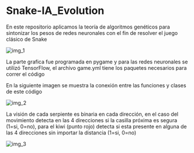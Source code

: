 # Snake-IA_Evolution

En este repositorio aplicamos la teoría de algoritmos genéticos para sintonizar los pesos de redes neuronales con el fin de resolver el juego clásico de Snake

![img_1](https://user-images.githubusercontent.com/65036764/132969413-24ef0e70-4e33-431c-9719-2ad2252e2c7e.png)


La parte grafica fue programada en pygame y para las redes neuronales se utilizó TensorFlow, el archivo game.yml tiene los paquetes necesarios para correr el código

En la siguiente imagen se muestra la conexión entre las funciones y clases de este código  

![img_2](https://user-images.githubusercontent.com/65036764/132969555-ddfeac2a-2e2a-4d7e-83c8-13cea1dcf21c.png)


La visión de cada serpiente es binaria en cada dirección, en el caso del movimiento detecta en las 4 direcciones si la casilla próxima es segura (1=si, 0=no), para el kiwi (punto rojo) detecta si esta presente en alguna de las 4 direcciones sin importar la distancia (1=si, 0=no)

![img_3](https://user-images.githubusercontent.com/65036764/132969675-15fe5d07-7c16-4608-bb5b-b925021ae456.PNG)
